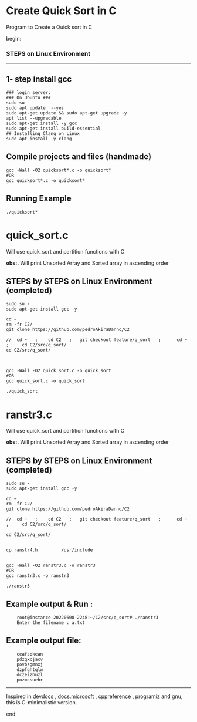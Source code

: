 # Create Quick Sort in C


Program to Create a Quick sort in C
 



begin:



### STEPS on Linux Environment 



---




## 1- step install gcc
	### login server: 
	### On Ubuntu ### 
	sudo su - 
	sudo apt update  --yes
	sudo apt-get update && sudo apt-get upgrade -y
	apt list --upgradable
    sudo apt-get install -y gcc
	sudo apt-get install build-essential	
	## Installing Clang on Linux
	sudo apt install -y clang 






## Compile projects and files (handmade)
	gcc -Wall -O2 quicksort*.c -o quicksort*
	#OR
	gcc quicksort*.c -o quicksort*    	




## Running Example
	./quicksort*   













# quick_sort.c
Will use quick_sort and partition functions  with C 

**obs:.** 
Will print Unsorted Array and Sorted array in ascending order




## STEPS by STEPS on Linux Environment (completed)
    sudo su - 
    sudo apt-get install gcc -y

    cd ~
    rm -fr C2/
    git clone https://github.com/pedroAkiraDanno/C2

	//  cd ~   ;   	cd C2 	; 	git checkout feature/q_sort   ;      cd ~  ;     cd C2/src/q_sort/
    cd C2/src/q_sort/



	gcc -Wall -O2 quick_sort.c -o quick_sort
	#OR
	gcc quick_sort.c -o quick_sort    

	./quick_sort   













# ranstr3.c
Will use quick_sort and partition functions  with C 

**obs:.** 
Will print Unsorted Array and Sorted array in ascending order




## STEPS by STEPS on Linux Environment (completed)
    sudo su - 
    sudo apt-get install gcc -y

    cd ~
    rm -fr C2/
    git clone https://github.com/pedroAkiraDanno/C2

	//  cd ~   ;   	cd C2 	; 	git checkout feature/q_sort   ;      cd ~  ;     cd C2/src/q_sort/
	
    cd C2/src/q_sort/


	cp ranstr4.h		 /usr/include


	gcc -Wall -O2 ranstr3.c -o ranstr3
	#OR
	gcc ranstr3.c -o ranstr3    

	./ranstr3   




## Example output & Run :

		root@instance-20220608-2248:~/C2/src/q_sort# ./ranstr3
		Enter the filename : a.txt





## Example output file:

		ceafsokean
		pdzgxcjacv
		povbsgmnxj
		dzpfghtqlw
		dczeizhuzl
		pozmssuehr






---
Inspired in [devdocs](https://devdocs.io/c/) , [docs.microsoft](https://docs.microsoft.com/en-us/cpp/c-language/?view=msvc-170) , [cppreference](https://en.cppreference.com/w/c/language) , [programiz](https://www.programiz.com/c-programming) and [gnu](https://www.gnu.org/software/gnu-c-manual/gnu-c-manual.html), this is C-minimalistic version.




end:
